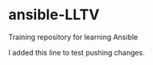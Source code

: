 # ansible-LLTV

Training repository for learning Ansible

I added this line to test pushing changes.
